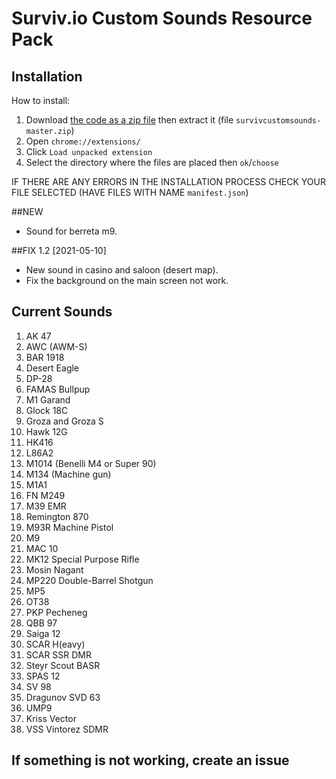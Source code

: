 # Surviv.io Custom Sounds Resource Pack



## Installation
How to install:

1. Download [the code as a zip file](https://github.com/iBLiSSIN/survivcustomsounds-extensions/archive/refs/heads/master.zip) then extract it (file `survivcustomsounds-master.zip`)
3. Open `chrome://extensions/`
4. Click `Load unpacked extension`
5. Select the directory where the files are placed then `ok`/`choose`

IF THERE ARE ANY ERRORS IN THE INSTALLATION PROCESS CHECK YOUR FILE SELECTED (HAVE FILES WITH NAME `manifest.json`)

##NEW

 * Sound for berreta m9.

##FIX 1.2 [2021-05-10]
 * New sound in casino and saloon (desert map).
 * Fix the background on the main screen not work.

## Current Sounds
  1. AK 47
  2. AWC (AWM-S)
  3. BAR 1918
  4. Desert Eagle
  5. DP-28
  6. FAMAS Bullpup
  7. M1 Garand
  8. Glock 18C
  9. Groza and Groza S
  10. Hawk 12G 
  11. HK416
  12. L86A2
  13. M1014 (Benelli M4 or Super 90)
  14. M134 (Machine gun)
  15. M1A1
  16. FN M249
  17. M39 EMR
  18. Remington 870
  19. M93R Machine Pistol
  20. M9
  21. MAC 10
  22. MK12 Special Purpose Rifle
  23. Mosin Nagant
  24. MP220 Double-Barrel Shotgun
  25. MP5
  26. OT38
  27. PKP Pecheneg
  28. QBB 97
  29. Saiga 12
  30. SCAR H(eavy)
  31. SCAR SSR DMR
  32. Steyr Scout BASR
  33. SPAS 12
  34. SV 98
  35. Dragunov SVD 63
  36. UMP9
  37. Kriss Vector
  38. VSS Vintorez SDMR
  
## If something is not working, create an issue
